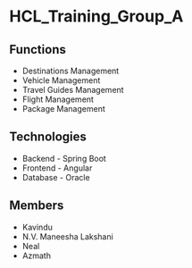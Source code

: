 # HCL_Training_Group_A

## Functions
- Destinations Management
- Vehicle Management
- Travel Guides Management
- Flight Management
- Package Management


## Technologies
- Backend - Spring Boot
- Frontend - Angular
- Database - Oracle

## Members
- Kavindu
- N.V. Maneesha Lakshani
- Neal
- Azmath
